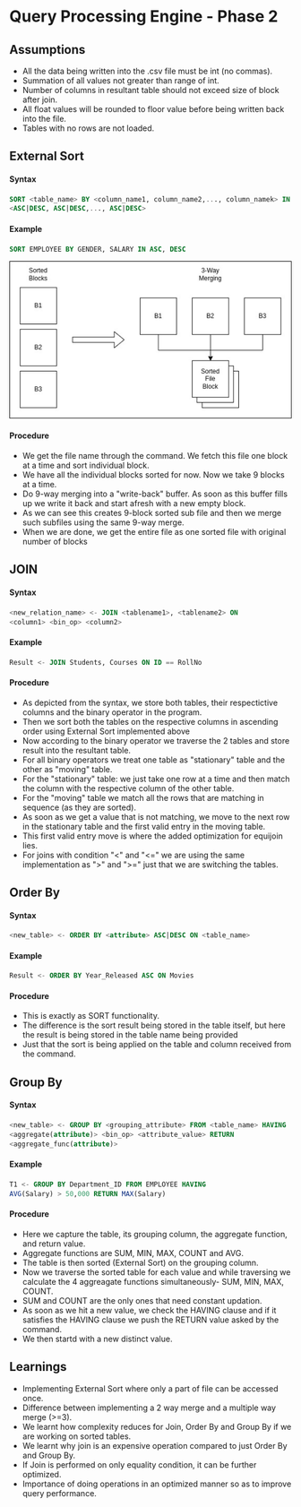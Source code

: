 # Query Processing Engine - Phase 2

## Assumptions
<ul>
  <li> All the data being written into the .csv file must be int (no commas). </li>
  <li> Summation of all values not greater than range of int.</li>
  <li> Number of columns in resultant table should not exceed size of block after join.</li>
  <li> All float values will be rounded to floor value before being written back into the file.</li>
  <li> Tables with no rows are not loaded. </li>
</ul>

## External Sort
#### Syntax
```sql
SORT <table_name> BY <column_name1, column_name2,..., column_namek> IN
<ASC|DESC, ASC|DESC,..., ASC|DESC>
```
#### Example
```sql
SORT EMPLOYEE BY GENDER, SALARY IN ASC, DESC
```
<img src="./image.jpeg" width="600" title="hover text">

#### Procedure
<ul>
  <li> We get the file name through the command. We fetch this file one block at a time and sort individual block. </li>
  <li> We have all the individual blocks sorted for now. Now we take 9 blocks at a time. </li>
  <li> Do 9-way merging into a "write-back" buffer. As soon as this buffer fills up we write it back and start afresh with a new empty block. </li>
  <li> As we can see this creates 9-block sorted sub file and then we merge such subfiles using the same 9-way merge. </li>
  <li> When we are done, we get the entire file as one sorted file with original number of blocks </li>
</ul>

## JOIN
#### Syntax
```sql
<new_relation_name> <- JOIN <tablename1>, <tablename2> ON
<column1> <bin_op> <column2>
```
#### Example
```sql
Result <- JOIN Students, Courses ON ID == RollNo 
```

#### Procedure
<ul>
  <li> As depicted from the syntax, we store both tables, their respectictive columns and the binary operator in the program. </li>
  <li> Then we sort both the tables on the respective columns in ascending order using External Sort implemented above </li>
  <li> Now according to the binary operator we traverse the 2 tables and store result into the resultant table.</li>
  <li> For all binary operators we treat one table as "stationary" table and the other as "moving" table. </li>
  <li> For the "stationary" table: we just take one row at a time and then match the column with the respective column of the other table.</li>
  <li> For the "moving" table we match all the rows that are matching in sequence (as they are sorted).</li>
  <li> As soon as we get a value that is not matching, we move to the next row in the stationary table and the first valid entry in the moving table. </li>
  <li> This first valid entry move is where the added optimization for equijoin lies.</li>
  <li> For joins with condition "<" and "<=" we are using the same implementation as ">" and ">=" just that we are switching the tables.</li>
</ul>

## Order By
#### Syntax
```sql
<new_table> <- ORDER BY <attribute> ASC|DESC ON <table_name>
```
#### Example
```sql
Result <- ORDER BY Year_Released ASC ON Movies
```

#### Procedure
<ul>
  <li> This is exactly as SORT functionality. </li>
  <li> The difference is the sort result being stored in the table itself, but here the result is being stored in the table name being provided </li>
  <li> Just that the sort is being applied on the table and column received from the command. </li>
  
</ul>

## Group By
#### Syntax
```sql
<new_table> <- GROUP BY <grouping_attribute> FROM <table_name> HAVING
<aggregate(attribute)> <bin_op> <attribute_value> RETURN
<aggregate_func(attribute)>
```
#### Example
```sql
T1 <- GROUP BY Department_ID FROM EMPLOYEE HAVING
AVG(Salary) > 50,000 RETURN MAX(Salary)
```
#### Procedure
<ul>
  <li> Here we capture the table, its grouping column, the aggregate function, and return value. </li>
  <li> Aggregate functions are SUM, MIN, MAX, COUNT and AVG.</li>
  <li> The table is then sorted (External Sort) on the grouping column. </li>
  <li> Now we traverse the sorted table for each value and while traversing we calculate the 4 aggreagate functions simultaneously- SUM, MIN, MAX, COUNT.</li>
  <li> SUM and COUNT are the only ones that need constant updation.</li>
  <li> As soon as we hit a new value, we check the HAVING clause and if it satisfies the HAVING clause we push the RETURN value asked by the command.</li>
  <li> We then startd with a new distinct value. </li>
</ul>

## Learnings

<ul>
  <li> Implementing External Sort where only a part of file can be accessed once. </li>
  <li> Difference between implementing a 2 way merge and a multiple way merge (>=3).</li>
  <li> We learnt how complexity reduces for Join, Order By and Group By if we are working on sorted tables.</li>
  <li> We learnt why join is an expensive operation compared to just Order By and Group By. </li>
  <li> If Join is performed on only equality condition, it can be further optimized. </li>
  <li> Importance of doing operations in an optimized manner so as to improve query performance. </li>
</ul>
